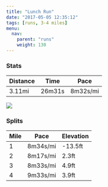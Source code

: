 ```yaml
---
title: "Lunch Run"
date: "2017-05-05 12:35:12"
tags: [runs, 3-4 miles]
menu:
  nav:
    parent: "runs"
    weight: 130
---
```


### Stats

| Distance | Time | Pace |
|----------|------|------|
|3.11mi|26m31s|8m32s/mi|

<img src='https://maps.googleapis.com/maps/api/staticmap?maptype=roadmap&path=enc:sujeI`ivLwJyCaDbGcAvh@tBbAgAzCzE|VzJ|TvDtSxDpEzDXxI~OgJmPaDYkFyGuDwKe@aHcMsXcBkMCmE|@QsAy@bAuCVc}@fAP]nJzIzDzBrE&key=AIzaSyC1MId7bFpkLXNAaYhBSTb8jLyiSqzbDtM&size=800x800&markers=color:yellow|label:S|53.47178,-2.24929&markers=color:green|label:F|53.471810000000005,-2.2497799999999986'>

### Splits

| Mile | Pace | Elevation |
|------|------|-----------|
|1|8m34s/mi|-13.5ft|
|2|8m17s/mi|2.3ft|
|3|8m33s/mi|4.9ft|
|4|9m33s/mi|3.9ft|
